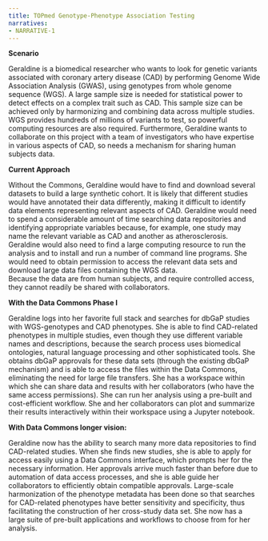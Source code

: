 ```yaml
---
title: TOPmed Genotype-Phenotype Association Testing
narratives:
- NARRATIVE-1
---
```


**Scenario**

Geraldine is a biomedical researcher who wants to look for genetic variants 
associated with coronary artery disease (CAD) by performing Genome Wide 
Association Analysis (GWAS), using genotypes from whole genome sequence (WGS). 
A large sample size is needed for statistical power to detect effects on a 
complex trait such as CAD. This sample size can be achieved only by harmonizing 
and combining data across multiple studies.  WGS provides hundreds of millions 
of variants to test, so powerful computing resources are also required. 
Furthermore, Geraldine wants to collaborate on this project with a team of 
investigators who have expertise in various aspects of CAD, so needs a mechanism 
for sharing human subjects data. 


**Current Approach**

Without the Commons, Geraldine would have to find and download several datasets 
to build a large synthetic cohort. It is likely that different studies would 
have annotated their data differently, making it difficult to identify data 
elements representing relevant aspects of CAD. Geraldine would need to spend a 
considerable amount of time searching data repositories and identifying 
appropriate variables because, for example, one study may name the relevant 
variable as CAD and another as atherosclerosis. Geraldine would also need to 
find a large computing resource to run the analysis and to install and run a 
number of command line programs. She would need to obtain permission to access 
the relevant data sets and download large data files containing the WGS data.  
Because the data are from human subjects, and require controlled access, they 
cannot readily be shared with collaborators.

**With the Data Commons Phase I**

Geraldine logs into her favorite full stack and searches for dbGaP studies with 
WGS-genotypes and CAD phenotypes.  She is able to find CAD-related phenotypes in 
multiple studies, even though they use different variable names and 
descriptions, because the search process uses biomedical ontologies, natural 
language processing and other sophisticated tools.  She obtains dbGaP approvals 
for these data sets (through the existing dbGaP mechanism) and is able to access 
the files within the Data Commons, eliminating the need for large file 
transfers.  She has a workspace within which she can share data and results with 
her collaborators (who have the same access permissions).  She can run her 
analysis using a pre-built and cost-efficient workflow.  She and her 
collaborators can plot and summarize their results interactively within their 
workspace using a Jupyter notebook.

**With Data Commons longer vision:**

Geraldine now has the ability to search many more data repositories to find 
CAD-related studies.  When she finds new studies, she is able to apply for 
access easily using a Data Commons interface, which prompts her for the 
necessary information.  Her approvals arrive much faster than before due to 
automation of data access processes, and she is able guide her collaborators to 
efficiently obtain compatible approvals. Large-scale harmonization of the 
phenotype metadata has been done so that searches for CAD-related phenotypes 
have better sensitivity and specificity, thus facilitating the construction of 
her cross-study data set.  She now has a large suite of pre-built applications 
and workflows to choose from for her analysis.  
